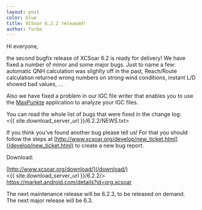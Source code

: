 ```yaml
---
layout: post
color: blue
title: XCSoar 6.2.2 released!
author: Turbo
---
```

Hi everyone,

the second bugfix release of XCSoar 6.2 is ready for delivery! We have fixed
a number of minor and some major bugs. Just to name a few: automatic QNH 
calculation was slighlty off in the past, Reach/Route calculation returned wrong 
numbers on strong wind conditions, instant L/D showed bad values, ...

Also we have fixed a problem in our IGC file writer that enables you to use
the [MaxPunkte](http://www.maxpunkte.de/cms/) application to analyze your IGC
files.

You can read the whole list of bugs that were fixed in the change log:  
 <{{ site.download_server_url }}/6.2.2/NEWS.txt>
 
If you think you've found another bug please tell us! For that you should follow 
the steps at [http://www.xcsoar.org/develop/new_ticket.html](/develop/new_ticket.html)
to create a new bug report.

Download:

 [http://www.xcsoar.org/download/](/download/)  
 <{{ site.download_server_url }}/6.2.2/>  
 <https://market.android.com/details?id=org.xcsoar>  

The next maintenance release will be 6.2.3, to be released on demand.  
The next major release will be 6.3.

